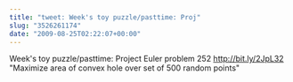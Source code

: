 ```yaml
---
title: "tweet: Week's toy puzzle/pasttime: Proj"
slug: "3526261174"
date: "2009-08-25T02:22:07+00:00"
---
```

Week's toy puzzle/pasttime: Project Euler problem 252 http://bit.ly/2JpL32 "Maximize area of convex hole over set of 500 random points"
